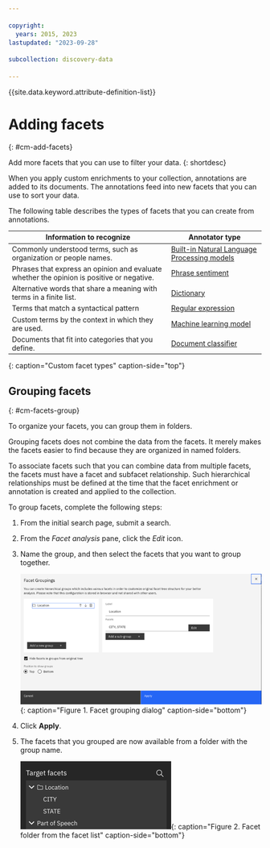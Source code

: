 ```yaml
---

copyright:
  years: 2015, 2023
lastupdated: "2023-09-28"

subcollection: discovery-data

---
```


{{site.data.keyword.attribute-definition-list}}

# Adding facets
{: #cm-add-facets}

Add more facets that you can use to filter your data.
{: shortdesc}

When you apply custom enrichments to your collection, annotations are added to its documents. The annotations feed into new facets that you can use to sort your data.

The following table describes the types of facets that you can create from annotations.

| Information to recognize | Annotator type |
|--------------------------|----------------|
| Commonly understood terms, such as organization or people names. | [Built-in Natural Language Processing models](/docs/discovery-data?topic=discovery-data-cm-edit-collection#cm-enrichments) |
| Phrases that express an opinion and evaluate whether the opinion is positive or negative. | [Phrase sentiment](/docs/discovery-data?topic=discovery-data-cm-phrase-sentiment) |
| Alternative words that share a meaning with terms in a finite list. | [Dictionary](/docs/discovery-data?topic=discovery-data-cm-custom-annotator) |
| Terms that match a syntactical pattern | [Regular expression](/docs/discovery-data?topic=discovery-data-cm-custom-annotator) |
| Custom terms by the context in which they are used. | [Machine learning model](/docs/discovery-data?topic=discovery-data-cm-custom-annotator) |
| Documents that fit into categories that you define. | [Document classifier](/docs/discovery-data?topic=discovery-data-cm-doc-classifier) |
{: caption="Custom facet types" caption-side="top"}

## Grouping facets
{: #cm-facets-group}

To organize your facets, you can group them in folders.

Grouping facets does not combine the data from the facets. It merely makes the facets easier to find because they are organized in named folders.

To associate facets such that you can combine data from multiple facets, the facets must have a facet and subfacet relationship. Such hierarchical relationships must be defined at the time that the facet enrichment or annotation is created and applied to the collection.

To group facets, complete the following steps:

1.  From the initial search page, submit a search.
1.  From the *Facet analysis* pane, click the *Edit* icon.

1.  Name the group, and then select the facets that you want to group together.

    ![Facet grouping dialog](images/cm-facet-group.png){: caption="Figure 1. Facet grouping dialog" caption-side="bottom"}

1.  Click **Apply**.

1.  The facets that you grouped are now available from a folder with the group name. 

    ![Facet folder](images/cm-facet-folder.png){: caption="Figure 2. Facet folder from the facet list" caption-side="bottom"}
